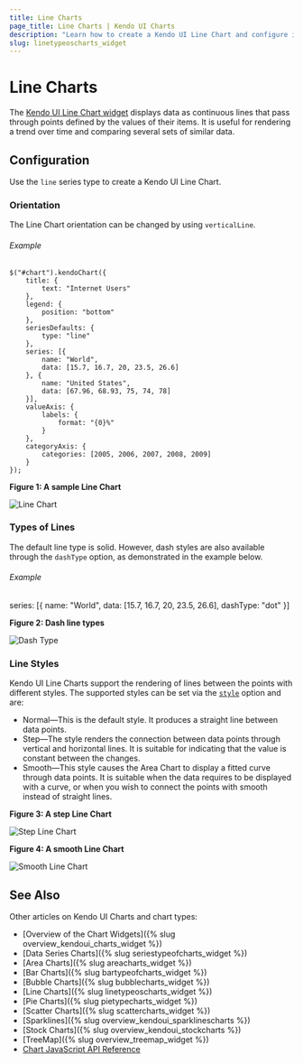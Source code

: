 ```yaml
---
title: Line Charts
page_title: Line Charts | Kendo UI Charts
description: "Learn how to create a Kendo UI Line Chart and configure its options."
slug: linetypeoscharts_widget
---
```


# Line Charts

The [Kendo UI Line Chart widget](http://demos.telerik.com/kendo-ui/line-charts/index) displays data as continuous lines that pass through points defined by the values of their items. It is  useful for rendering a trend over time and comparing several sets of similar data.

## Configuration

Use the `line` series type to create a Kendo UI Line Chart.

### Orientation

The Line Chart orientation can be changed by using `verticalLine`.

###### Example

    $("#chart").kendoChart({
        title: {
            text: "Internet Users"
        },
        legend: {
            position: "bottom"
        },
        seriesDefaults: {
            type: "line"
        },
        series: [{
            name: "World",
            data: [15.7, 16.7, 20, 23.5, 26.6]
        }, {
            name: "United States",
            data: [67.96, 68.93, 75, 74, 78]
        }],
        valueAxis: {
            labels: {
                format: "{0}%"
            }
        },
        categoryAxis: {
            categories: [2005, 2006, 2007, 2008, 2009]
        }
    });


**Figure 1: A sample Line Chart**

![Line Chart](/controls/charts/chart-types/chart-line.png)

### Types of Lines

The default line type is solid. However, dash styles are also available through the `dashType` option, as demonstrated in the example below.

###### Example

  series: [{
      name: "World",
      data: [15.7, 16.7, 20, 23.5, 26.6],
      dashType: "dot"
  }]

**Figure 2: Dash line types**

![Dash Type](/controls/charts/chart-types/chart-dash-types.png)

### Line Styles

Kendo UI Line Charts support the rendering of lines between the points with different styles. The supported styles can be set via the [`style`](/api/dataviz/chart#configuration-series.style) option and are:

* Normal&mdash;This is the default style. It produces a straight line between data points.
* Step&mdash;The style renders the connection between data points through vertical and horizontal lines. It is suitable for indicating that the value is constant between the changes.
* Smooth&mdash;This style causes the Area Chart to display a fitted curve through data points. It is suitable when the data requires to be displayed with a curve, or when you wish to connect the points with smooth instead of straight lines.

**Figure 3: A step Line Chart**

![Step Line Chart](/controls/charts/chart-types/chart-step-line.png)

**Figure 4: A smooth Line Chart**

![Smooth Line Chart](/controls/charts/chart-types/chart-smooth-line.png)

## See Also

Other articles on Kendo UI Charts and chart types:

* [Overview of the Chart Widgets]({% slug overview_kendoui_charts_widget %})
* [Data Series Charts]({% slug seriestypeofcharts_widget %})
* [Area Charts]({% slug areacharts_widget %})
* [Bar Charts]({% slug bartypeofcharts_widget %})
* [Bubble Charts]({% slug bubblecharts_widget %})
* [Line Charts]({% slug linetypeoscharts_widget %})
* [Pie Charts]({% slug pietypecharts_widget %})
* [Scatter Charts]({% slug scattercharts_widget %})
* [Sparklines]({% slug overview_kendoui_sparklinescharts %})
* [Stock Charts]({% slug overview_kendoui_stockcharts %})
* [TreeMap]({% slug overview_treemap_widget %})
* [Chart JavaScript API Reference](/api/javascript/dataviz/ui/chart)

